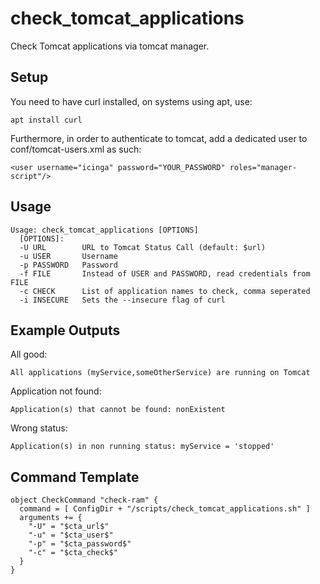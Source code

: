 # check_tomcat_applications
Check Tomcat applications via tomcat manager.

## Setup
You need to have curl installed, on systems using apt, use:
```
apt install curl
```

Furthermore, in order to authenticate to tomcat, add a dedicated user to conf/tomcat-users.xml as such:
```
<user username="icinga" password="YOUR_PASSWORD" roles="manager-script"/>
```

## Usage
```
Usage: check_tomcat_applications [OPTIONS]
  [OPTIONS]:
  -U URL        URL to Tomcat Status Call (default: $url)
  -u USER       Username
  -p PASSWORD   Password
  -f FILE       Instead of USER and PASSWORD, read credentials from FILE
  -c CHECK      List of application names to check, comma seperated
  -i INSECURE   Sets the --insecure flag of curl
```

## Example Outputs
All good:
```
All applications (myService,someOtherService) are running on Tomcat
```

Application not found:
```
Application(s) that cannot be found: nonExistent
```

Wrong status:
```
Application(s) in non running status: myService = 'stopped'
```

## Command Template
```
object CheckCommand "check-ram" {
  command = [ ConfigDir + "/scripts/check_tomcat_applications.sh" ]
  arguments += {
    "-U" = "$cta_url$"
    "-u" = "$cta_user$"
    "-p" = "$cta_password$"
    "-c" = "$cta_check$"
  }
}
```

